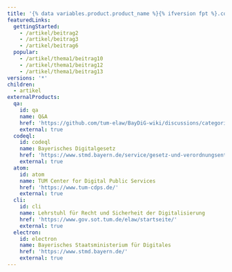 ```yaml
---
title: '{% data variables.product.product_name %}{% ifversion fpt %}.com{% endif %} Help Documentation'
featuredLinks:
  gettingStarted:
    - /artikel/beitrag2
    - /artikel/beitrag3
    - /artikel/beitrag6
  popular:
    - /artikel/thema1/beitrag10
    - /artikel/thema1/beitrag12
    - /artikel/thema1/beitrag13
versions: '*'
children:
  - artikel
externalProducts:
  qa:
    id: qa
    name: Q&A
    href: 'https://github.com/tum-elaw/BayDiG-wiki/discussions/categories/q-a'
    external: true
  codeql:
    id: codeql
    name: Bayerisches Digitalgesetz
    href: 'https://www.stmd.bayern.de/service/gesetz-und-verordnungsentwuerfe/'
    external: true
  atom:
    id: atom
    name: TUM Center for Digital Public Services
    href: 'https://www.tum-cdps.de/'
    external: true
  cli:
    id: cli
    name: Lehrstuhl für Recht und Sicherheit der Digitalisierung
    href: 'https://www.gov.sot.tum.de/elaw/startseite/'
    external: true
  electron:
    id: electron
    name: Bayerisches Staatsministerium für Digitales
    href: 'https://www.stmd.bayern.de/'
    external: true
---
```


